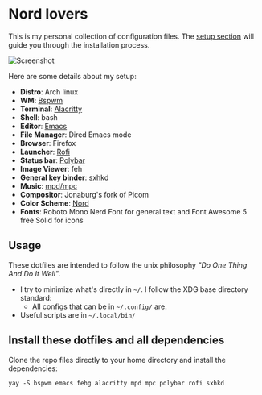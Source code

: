 # Nord lovers
This is my personal collection of configuration files.
The [setup section](#install-these-dotfiles-and-all-dependencies) will
guide you through the installation process.

![Screenshot](2021-01-23-15:11:28-screenshot.png)

Here are some details about my setup:
* **Distro**: Arch linux
* **WM**: [Bspwm](https://github.com/baskerville/bspwm)
* **Terminal**: [Alacritty](https://github.com/alacritty/alacritty)
* **Shell**: bash
* **Editor**: [Emacs](https://www.gnu.org/software/emacs/)
* **File Manager**: Dired Emacs mode
* **Browser**: Firefox
* **Launcher**: [Rofi](https://github.com/davatorium/rofi/)
* **Status bar**: [Polybar](https://github.com/polybar/polybar)
* **Image Viewer**: feh
* **General key binder**: [sxhkd](https://github.com/baskerville/sxhkd)
* **Music**: [mpd/mpc](https://www.musicpd.org/)
* **Compositor**: Jonaburg's fork of Picom
* **Color Scheme**: [Nord](https://www.nordtheme.com/)
* **Fonts**: Roboto Mono Nerd Font for general text and Font Awesome 5
  free Solid for icons

## Usage
These dotfiles are intended to follow the unix philosophy *"Do One Thing
And Do It Well"*.

* I try to minimize what's directly in `~/`. I follow the XDG base
  directory standard:
	* All configs that can be in `~/.config/` are.
* Useful scripts are in `~/.local/bin/`

## Install these dotfiles and all dependencies
Clone the repo files directly to your home directory and install the dependencies:

```
yay -S bspwm emacs fehg alacritty mpd mpc polybar rofi sxhkd
```

